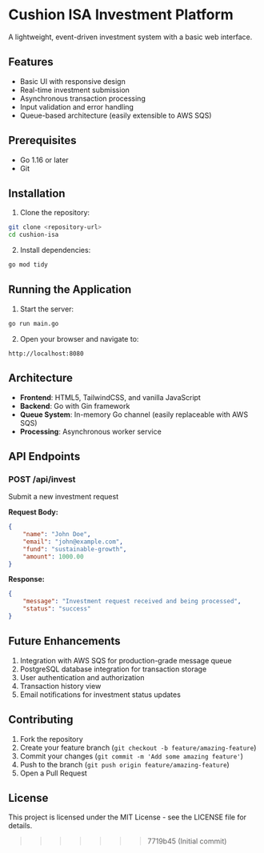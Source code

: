 # Cushion ISA Investment Platform

A lightweight, event-driven investment system with a basic web interface.

## Features

- Basic UI with responsive design
- Real-time investment submission
- Asynchronous transaction processing
- Input validation and error handling
- Queue-based architecture (easily extensible to AWS SQS)

## Prerequisites

- Go 1.16 or later
- Git

## Installation

1. Clone the repository:
```bash
git clone <repository-url>
cd cushion-isa
```

2. Install dependencies:
```bash
go mod tidy
```

## Running the Application

1. Start the server:
```bash
go run main.go
```

2. Open your browser and navigate to:
```
http://localhost:8080
```

## Architecture

- **Frontend**: HTML5, TailwindCSS, and vanilla JavaScript
- **Backend**: Go with Gin framework
- **Queue System**: In-memory Go channel (easily replaceable with AWS SQS)
- **Processing**: Asynchronous worker service

## API Endpoints

### POST /api/invest
Submit a new investment request

**Request Body:**
```json
{
    "name": "John Doe",
    "email": "john@example.com",
    "fund": "sustainable-growth",
    "amount": 1000.00
}
```

**Response:**
```json
{
    "message": "Investment request received and being processed",
    "status": "success"
}
```

## Future Enhancements

1. Integration with AWS SQS for production-grade message queue
2. PostgreSQL database integration for transaction storage
3. User authentication and authorization
4. Transaction history view
5. Email notifications for investment status updates

## Contributing

1. Fork the repository
2. Create your feature branch (`git checkout -b feature/amazing-feature`)
3. Commit your changes (`git commit -m 'Add some amazing feature'`)
4. Push to the branch (`git push origin feature/amazing-feature`)
5. Open a Pull Request

## License

This project is licensed under the MIT License - see the LICENSE file for details. 
>>>>>>> 7719b45 (Initial commit)
